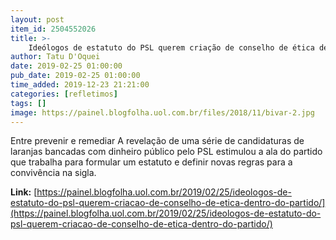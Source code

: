 ```yaml
---
layout: post
item_id: 2504552026
title: >-
    Ideólogos de estatuto do PSL querem criação de conselho de ética dentro do partido
author: Tatu D'Oquei
date: 2019-02-25 01:00:00
pub_date: 2019-02-25 01:00:00
time_added: 2019-12-23 21:21:00
categories: [refletimos]
tags: []
image: https://painel.blogfolha.uol.com.br/files/2018/11/bivar-2.jpg
---
```


Entre prevenir e remediar A revelação de uma série de candidaturas de laranjas bancadas com dinheiro público pelo PSL estimulou a ala do partido que trabalha para formular um estatuto e definir novas regras para a convivência na sigla.

**Link:** [https://painel.blogfolha.uol.com.br/2019/02/25/ideologos-de-estatuto-do-psl-querem-criacao-de-conselho-de-etica-dentro-do-partido/](https://painel.blogfolha.uol.com.br/2019/02/25/ideologos-de-estatuto-do-psl-querem-criacao-de-conselho-de-etica-dentro-do-partido/)


